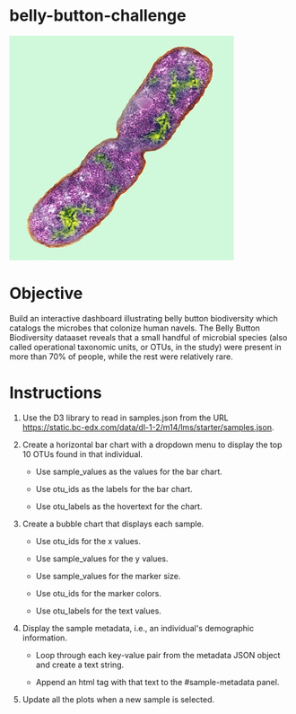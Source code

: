 # belly-button-challenge

![Bacteria](https://github.com/kgregart/belly-button-challenge/blob/main/Images/bacteria.jpg)

# Objective

Build an interactive dashboard illustrating belly button biodiversity which catalogs the microbes that colonize human navels. The Belly Button Biodiversity dataaset reveals that a small handful of microbial species (also called operational taxonomic units, or OTUs, in the study) were present in more than 70% of people, while the rest were relatively rare.

# Instructions

1.  Use the D3 library to read in samples.json from the URL https://static.bc-edx.com/data/dl-1-2/m14/lms/starter/samples.json.

2.  Create a horizontal bar chart with a dropdown menu to display the top 10 OTUs found in that individual.

     - Use sample_values as the values for the bar chart.

     - Use otu_ids as the labels for the bar chart.

     - Use otu_labels as the hovertext for the chart.

3. Create a bubble chart that displays each sample.

     - Use otu_ids for the x values.

     - Use sample_values for the y values.

     - Use sample_values for the marker size.

     - Use otu_ids for the marker colors.

     - Use otu_labels for the text values.

4. Display the sample metadata, i.e., an individual's demographic information.

     - Loop through each key-value pair from the metadata JSON object and create a text string.

     - Append an html tag with that text to the #sample-metadata panel.

5. Update all the plots when a new sample is selected. 

